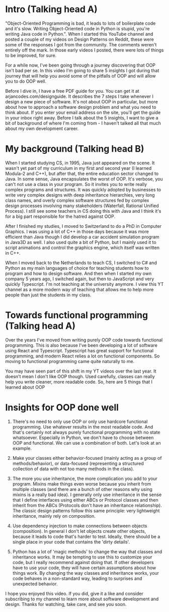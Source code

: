 # Intro (Talking head A)

"Object-Oriented Programming is bad, it leads to lots of boilerplate code and it's slow. Writing Object-Oriented code in Python is stupid, you're writing Java code in Python.". When I started this YouTube channel and posted a couple of my videos on Design Patterns on Reddit, these were some of the responses I got from the community. The comments weren't entirely off the mark. In those early videos I posted, there were lots of things to be improved, for sure.

For a while now, I've been going through a journey discovering that OOP isn't bad per se. In this video I'm going to share 5 insights I got during that journey that will help you avoid some of the pitfalls of OOP and will allow you to do OOP well.

Before I dive in, I have a free PDF guide for you. You can get it at arjancodes.com/designguide. It describes the 7 steps I take whenever I design a new piece of software. It's not about OOP in particular, but more about how to approach a software design problem and what you need to think about. If you enter your email address on the site, you'll get the guide in your inbox right away. Before I talk about the 5 insights, I want to give a bit of background of where I'm coming from - I haven't talked all that much about my own development career.

# My background (Talking head B)

When I started studying CS, in 1995, Java just appeared on the scene. It wasn't yet part of my curriculum in my first and second year (I learned Modula-2 and C++), but after that, the entire education sector changed to Java. In some sense, Java encapsulates the worst of OOP. It's verbose, you can't not use a class in your program. So it invites you to write really complex programs and structures. It was quickly adopted by businesses to write very complex designs with deep inheritance hierarchies, very long class names, and overly complex software structures fed by complex design processes involving many stakeholders (Waterfall, Rational Unified Process). I still see some teachers in CS doing this with Java and I think it's for a big part responsible for the hatred against OOP.

After I finished my studies, I moved to Switzerland to do a PhD in Computer Graphics. I was using a lot of C++ in those days because it was more efficient than Java though I did develop a car accident simulation program in Java3D as well. I also used quite a bit of Python, but I mainly used it to script animations and control the graphics engine, which itself was written in C++.

When I moved back to the Netherlands to teach CS, I switched to C# and Python as my main languages of choice for teaching students how to program and how to design software. And then when I started my own company 5 years ago, I switched again, but then to JavaScript and very quickly Typescript. I'm not teaching at the university anymore. I view this YT channel as a more modern way of teaching that allows me to help more people than just the students in my class.

# Towards functional programming (Talking head A)

Over the years I've moved from writing purely OOP code towards functional programming. This is also because I've been developing a lot of software using React and Typescript. Typescript has great support for functional programming, and modern React relies a lot on functional components. So moving to functional programming came quite naturally to me.

You may have seen part of this shift in my YT videos over the last year. It doesn't mean I don't like OOP though. Used carefully, classes can really help you write cleaner, more readable code. So, here are 5 things that I learned about OOP

# Insights for OOP done well

1. There's no need to only use OOP or only use hardcore functional programming. Use whatever results in the most readable code. And that's certainly not always purely functional programming with no state whatsoever. Especially in Python, we don't have to choose between OOP and functional. We can use a combination of both. Let's look at an example.

2. Make your classes either behavior-focused (mainly acting as a group of methods/behavior), or data-focused (representing a structured collection of data with not too many methods in the class).

3. The more you use inheritance, the more complication you add to your program. Mixins make things even worse because you inherit from multiple classes (and there are a bunch of other reasons why using mixins is a really bad idea). I generally only use inheritance in the sense that I define interfaces using either ABCs or Protocol classes and then inherit from the ABCs (Protocols don't have an inheritance relationship). The classic design patterns follow this same principle: very lightweight inheritance, mainly rely on composition.

4. Use dependency injection to make connections between objects (composition). In general I don't let objects create other objects, because it leads to code that's harder to test. Ideally, there should be a single place in your code that contains the 'dirty details'.

5. Python has a lot of 'magic methods' to change the way that classes and inheritance works. It may be tempting to use this to customize your code, but I really recommend against doing that. If other developers have to use your code, they will have certain assumptions about how things work. By changing the way classes and inheritance works, your code behaves in a non-standard way, leading to surprises and unexpected behavior.

I hope you enjoyed this video. If you did, give it a like and consider subscribing to my channel to learn more about software development and design. Thanks for watching, take care, and see you soon.
